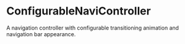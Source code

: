 # ConfigurableNaviController
A navigation controller with configurable transitioning animation and navigation bar appearance.
